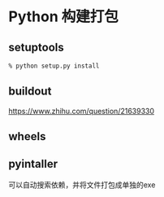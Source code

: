 # Python 构建打包

## setuptools

```sh
% python setup.py install
```

## buildout

<https://www.zhihu.com/question/21639330>

## wheels

## pyintaller

可以自动搜索依赖，并将文件打包成单独的exe
